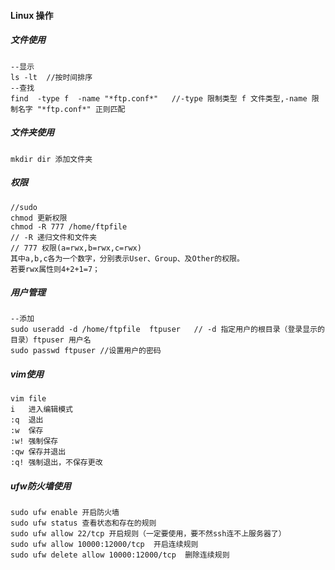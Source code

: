 #### Linux 操作
##### 文件使用
```
--显示
ls -lt  //按时间排序
--查找
find  -type f  -name "*ftp.conf*"   //-type 限制类型 f 文件类型,-name 限制名字 "*ftp.conf*" 正则匹配
```
##### 文件夹使用
```
mkdir dir 添加文件夹
```
##### 权限
```
//sudo 
chmod 更新权限
chmod -R 777 /home/ftpfile  
// -R 递归文件和文件夹
// 777 权限(a=rwx,b=rwx,c=rwx)
其中a,b,c各为一个数字，分别表示User、Group、及Other的权限。
若要rwx属性则4+2+1=7；
```
##### 用户管理
```
--添加
sudo useradd -d /home/ftpfile  ftpuser   // -d 指定用户的根目录（登录显示的目录）ftpuser 用户名
sudo passwd ftpuser //设置用户的密码
```
##### vim使用
```
vim file 
i   进入编辑模式
:q  退出
:w  保存
:w! 强制保存
:qw 保存并退出
:q! 强制退出，不保存更改
```
##### ufw防火墙使用
``` 
sudo ufw enable 开启防火墙
sudo ufw status 查看状态和存在的规则
sudo ufw allow 22/tcp 开启规则（一定要使用，要不然ssh连不上服务器了）
sudo ufw allow 10000:12000/tcp  开启连续规则
sudo ufw delete allow 10000:12000/tcp  删除连续规则
```